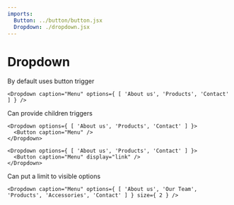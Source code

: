 ```yaml
---
imports:
  Button: ../button/button.jsx
  Dropdown: ./dropdown.jsx
---
```


# Dropdown

By default uses button trigger

```render jsx
<Dropdown caption="Menu" options={ [ 'About us', 'Products', 'Contact' ] } />
```

Can provide children triggers

```render jsx
<Dropdown options={ [ 'About us', 'Products', 'Contact' ] }>
  <Button caption="Menu" />
</Dropdown>

<Dropdown options={ [ 'About us', 'Products', 'Contact' ] }>
  <Button caption="Menu" display="link" />
</Dropdown>
```

Can put a limit to visible options

```render jsx
<Dropdown caption="Menu" options={ [ 'About us', 'Our Team', 'Products', 'Accessories', 'Contact' ] } size={ 2 } />
```
